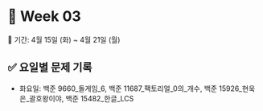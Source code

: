 ﻿# 📘 Week 03

<!-- 기간 시작 -->
📆 기간: 4월 15일 (화) ~ 4월 21일 (월)
<!-- 기간 끝 -->

<!-- 요일별 기록 시작 -->
## ✅ 요일별 문제 기록
- 화요일: 백준 9660_돌게임_6, 백준 11687_팩토리얼_0의_개수, 백준 15926_현욱은_괄호왕이야, 백준 15482_한글_LCS
<!-- 요일별 기록 끝 -->